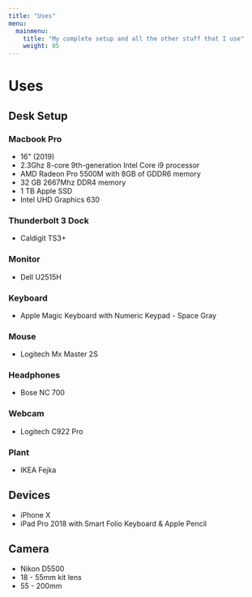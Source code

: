 ```yaml
---
title: "Uses"
menu:
  mainmenu:
    title: "My complete setup and all the other stuff that I use"
    weight: 05
---
```


# Uses

## Desk Setup

### Macbook Pro

- 16" (2019)
- 2.3Ghz 8-core 9th-generation Intel Core i9 processor
- AMD Radeon Pro 5500M with 8GB of GDDR6 memory
- 32 GB 2667Mhz DDR4 memory
- 1 TB Apple SSD
- Intel UHD Graphics 630

### Thunderbolt 3 Dock

- Caldigit TS3+

### Monitor
- Dell U2515H

### Keyboard

- Apple Magic Keyboard with Numeric Keypad - Space Gray

### Mouse

- Logitech Mx Master 2S

### Headphones

- Bose NC 700

### Webcam

- Logitech C922 Pro

### Plant

- IKEA Fejka

## Devices

- iPhone X
- iPad Pro 2018 with Smart Folio Keyboard & Apple Pencil

## Camera

- Nikon D5500
- 18 - 55mm kit lens
- 55 - 200mm
